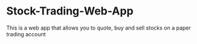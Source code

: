 # Stock-Trading-Web-App

This is a web app that allows you to quote, buy and sell stocks on a paper trading account
